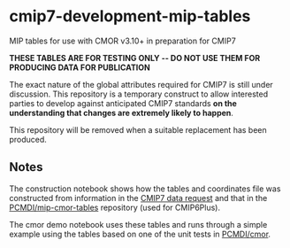 # cmip7-development-mip-tables

MIP tables for use with CMOR v3.10+ in preparation for CMIP7

**THESE TABLES ARE FOR TESTING ONLY -- DO NOT USE THEM FOR PRODUCING DATA FOR PUBLICATION**

The exact nature of the global attributes required for CMIP7 is still under discussion. This repository is a temporary construct to allow 
interested parties to develop against anticipated CMIP7 standards **on the understanding that changes are extremely likely to happen**.

This repository will be removed when a suitable replacement has been produced.

## Notes

The construction notebook shows how the tables and coordinates file was constructed from information in the [CMIP7 data request](https://github.com/CMIP-Data-Request/CMIP7_DReq_Software) and that 
in the [PCMDI/mip-cmor-tables](https://github.com/PCMDI/mip-cmor-tables) repository (used for CMIP6Plus).

The cmor demo notebook uses these tables and runs through a simple example using the tables based on one of the unit tests in [PCMDI/cmor](https://github.com/PCMDI/cmor).
